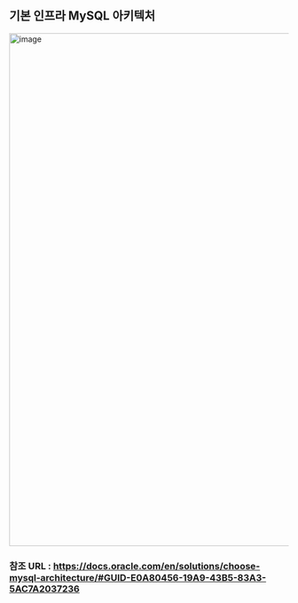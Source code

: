 ## 기본 인프라 MySQL 아키텍처
<img width="924" alt="image" src="https://github.com/khkwon01/oci_mysql_architecture/assets/8789421/9d40db62-249a-402e-92ea-cf00a1920c0b">




### 참조 URL : https://docs.oracle.com/en/solutions/choose-mysql-architecture/#GUID-E0A80456-19A9-43B5-83A3-5AC7A2037236
